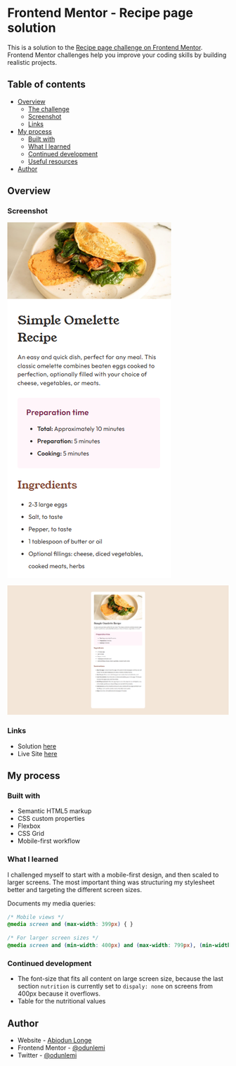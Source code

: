 # Frontend Mentor - Recipe page solution

This is a solution to the [Recipe page challenge on Frontend Mentor](https://www.frontendmentor.io/challenges/recipe-page-KiTsR8QQKm). Frontend Mentor challenges help you improve your coding skills by building realistic projects. 

## Table of contents

- [Overview](#overview)
  - [The challenge](#the-challenge)
  - [Screenshot](#screenshot)
  - [Links](#links)
- [My process](#my-process)
  - [Built with](#built-with)
  - [What I learned](#what-i-learned)
  - [Continued development](#continued-development)
  - [Useful resources](#useful-resources)
- [Author](#author)
<!-- - [Acknowledgments](#acknowledgments) -->

## Overview
### Screenshot

![Mobile version screenshot](./assets/images/mobile_screenshot.png)

![Desktop version screenshot](./assets/images/desktop_screenshot.png)

### Links

- Solution [here](https://github.com/odunlemi/recipe-page)
- Live Site [here](https://odunlemi.github.io/recipe-page/)

## My process

### Built with

- Semantic HTML5 markup
- CSS custom properties
- Flexbox
- CSS Grid
- Mobile-first workflow

### What I learned

I challenged myself to start with a mobile-first design, and then scaled to larger screens. The most important thing was structuring my stylesheet better and targeting the different screen sizes.

Documents my media queries:

```css
/* Mobile views */
@media screen and (max-width: 399px) { }
```
```css
/* For larger screen sizes */
@media screen and (min-width: 400px) and (max-width: 799px), (min-width: 800px) { }
```

### Continued development

- The font-size that fits all content on large screen size, because the last section `nutrition` is currently set to `dispaly: none` on screens from 400px because it overflows.
- Table for the nutritional values

<!-- ### Useful resources

- [Example resource 1](https://www.example.com) - This helped me for XYZ reason. I really liked this pattern and will use it going forward.
- [Example resource 2](https://www.example.com) - This is an amazing article which helped me finally understand XYZ. I'd recommend it to anyone still learning this concept.

**Note: Delete this note and replace the list above with resources that helped you during the challenge. These could come in handy for anyone viewing your solution or for yourself when you look back on this project in the future.** -->

## Author

- Website - [Abiodun Longe](https://odunlemi.github.io/)
- Frontend Mentor - [@odunlemi](https://www.frontendmentor.io/profile/odunlemi)
- Twitter - [@odunlemi](https://www.x.com/odunlemi)

<!-- ## Acknowledgments

This is where you can give a hat tip to anyone who helped you out on this project. Perhaps you worked in a team or got some inspiration from someone else's solution. This is the perfect place to give them some credit.

**Note: Delete this note and edit this section's content as necessary. If you completed this challenge by yourself, feel free to delete this section entirely.** -->
